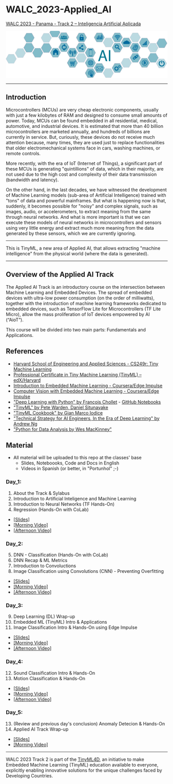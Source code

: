 # WALC_2023-Applied_AI
[WALC 2023 - Panama - Track 2 – Inteligencia Artificial Aplicada](https://eslared.net/walc2023/?page_id=241)

![](./images/track2.png)
<hr>

## Introduction
Microcontrollers (MCUs) are very cheap electronic components, usually with just a few kilobytes of RAM and designed to consume small amounts of power. Today, MCUs can be found embedded in all residential, medical, automotive, and industrial devices. It is estimated that more than 40 billion microcontrollers are marketed annually, and hundreds of billions are currently in service. But, curiously, these devices do not receive much attention because, many times, they are used just to replace functionalities that older electromechanical systems face in cars, washing machines, or remote controls.

More recently, with the era of IoT (Internet of Things), a significant part of these MCUs is generating "quintillions" of data, which in their majority, are not used due to the high cost and complexity of their data transmission (bandwidth and latency).
 
On the other hand, in the last decades, we have witnessed the development of Machine Learning models (sub-area of Artificial Intelligence) trained with "tons" of data and powerful mainframes. But what is happening now is that, suddenly, it becomes possible for "noisy" and complex signals, such as images, audio, or accelerometers, to extract meaning from the same through neural networks. And what is more important is that we can execute these models of neural networks in microcontrollers and sensors using very little energy and extract much more meaning from the data generated by these sensors, which we are currently ignoring. 
<hr>  
    This is TinyML, a new area of Applied AI, that allows extracting "machine intelligence" from the physical world (where the data is generated).
<hr>

## Overview of the Applied AI Track
The Applied AI Track is an introductory course on the intersection between Machine Learning and Embedded Devices. The spread of embedded devices with ultra-low power consumption (on the order of milliwatts), together with the introduction of machine learning frameworks dedicated to embedded devices, such as TensorFlow Lite for Microcontrollers (TF Lite Micro), allow the mass proliferation of IoT devices empowered by AI (“AioT”).

This course will be divided into two main parts: Fundamentals and Applications. 

## References
+ [Harvard School of Engineering and Applied Sciences - CS249r: Tiny Machine Learning](https://sites.google.com/g.harvard.edu/tinyml/home)
+ [Professional Certificate in Tiny Machine Learning (TinyML) – edX/Harvard](https://www.edx.org/professional-certificate/harvardx-tiny-machine-learning)
+ [Introduction to Embedded Machine Learning - Coursera/Edge Impulse](https://www.coursera.org/learn/introduction-to-embedded-machine-learning)
+ [Computer Vision with Embedded Machine Learning - Coursera/Edge Impulse](https://www.coursera.org/learn/computer-vision-with-embedded-machine-learning)
+ ["Deep Learning with Python" by François Chollet](https://www.manning.com/books/deep-learning-with-python) - [GitHub Notebooks](https://github.com/fchollet/deep-learning-with-python-notebooks)
+ ["TinyML" by Pete Warden, Daniel Situnayake](https://www.oreilly.com/library/view/tinyml/9781492052036/)
+ ["TinyML Cookbook" by Gian Marco Iodice](https://github.com/PacktPublishing/TinyML-Cookbook)
+ ["Technical Strategy for AI Engineers, In the Era of Deep Learning" by Andrew Ng](https://github.com/ajaymache/machine-learning-yearning/blob/master/full%20book/machine-learning-yearning.pdf)
+ ["Python for Data Analysis by Wes MacKinney"](https://wesmckinney.com/book/)

## Material
- All material will be uploaded to this repo at the classes' base
  - Slides, Noteboooks, Code and Docs in English 
  - Videos in Spanish (or better, in "Portunhol" ;-)

### Day_1:
1. About the Track & Sylabus
2. Introduction to Artificial Inteligence and Machine Learning
3. Introduction to Neural Networks (TF Hands-On)
4. Regression (Hands-On with CoLab)
+ [[Slides]](day_1/) 
+ [[Morning Video]](https://youtu.be/J1d94Vrtj_E)
+ [[Afternoon Video]](https://youtu.be/OHizFg1WWK4)
### Day_2:
5. DNN - Classification (Hands-On with CoLab)
6. DNN Recap & ML Metrics
7. Introduction to Convoluctions
8. Image Classification using Convolutions (CNN)  - Preventing Overfitting
+ [[Slides]](day_2/) 
+ [[Morning Video]](https://youtu.be/NisQSkHd-SQ)
+ [[Afternoon Video]](https://youtu.be/OTSOHNKk8Ok)
### Day_3:
9. Deep Learning (DL) Wrap-up
10. Embedded ML (TinyML) Intro & Applications
11. Image Classification Intro & Hands-On using Edge Impulse
+ [[Slides]](day_3/) 
+ [[Morning Video]](https://youtu.be/Y-oCM7eURCw)
+ [[Afternoon Video]](https://youtu.be/DxzgU8iXvKM)
### Day_4:
12. Sound Classification Intro & Hands-On
13. Motion Classification & Hands-On
+ [[Slides]](day_4/) 
+ [[Morning Video]](https://youtu.be/w2XgizNT36c)
+ [[Afternoon Video]](https://youtu.be/ui-4m2omTPg)
### Day_5:
13. (Review and previous day's conclusion) Anomaly Detecion & Hands-On
14. Applied AI Track Wrap-up
+ [[Slides]](day_5/) 
+ [[Morning Video]](https://youtu.be/D9hBOwr7biE)

<hr>

WALC 2023 Track 2 is part of the [TinyML4D](https://tinyml.seas.harvard.edu/), an initiative to make Embedded Machine Learning (TinyML) education available to everyone, explicitly enabling innovative solutions for the unique challenges faced by Developing Countries.  
